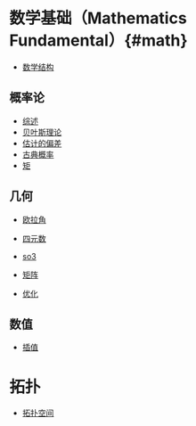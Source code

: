数学基础（Mathematics Fundamental）{#math}
=============

- [数学结构](https://github.com/qinzhengke/zk-note/blob/test/math/fundarmental/math_structure.md)

## 概率论

  - [综述](https://github.com/qinzhengke/zk-note/blob/test/math/probability/entry.md)
  - [贝叶斯理论](https://github.com/qinzhengke/zk-note/blob/test/math/probability/bayes_theorem.md)
  - [估计的偏差](https://github.com/qinzhengke/zk-note/blob/test/math/probability/bias_of_estimator.md)
  - [古典概率](https://github.com/qinzhengke/zk-note/blob/test/math/probabliity/classic_probability.md)
  - [矩](https://github.com/qinzhengke/zk-note/blob/test/math/probability/moments.md)

## 几何

  - [欧拉角](https://github.com/qinzhengke/zk-note/blob/test/math/geometry3d/euler_angle.md)
  - [四元数](https://github.com/qinzhengke/zk-note/blob/test/math/geometry3d/quaternion.md)
  - [so3](https://github.com/qinzhengke/zk-note/blob/test/math/geometry3d/group.md)

- [矩阵](https://github.com/qinzhengke/zk-note/blob/test/math/matrix/matrix_analysis.md)

- [优化](https://github.com/qinzhengke/zk-note/blob/test/math/optimization/optimization.md)

## 数值
  - [插值](https://github.com/qinzhengke/zk-note/blob/test/math/numerical/interpolate.md)

# 拓扑
  - [拓扑空间](https://github.com/qinzhengke/zk-note/blob/test/math/topology/topology_space.md)